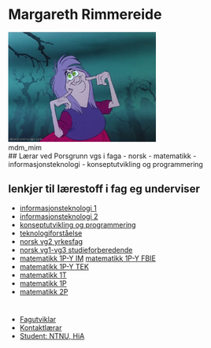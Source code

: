 # Margareth Rimmereide
<!--![mdm_mim](mdmMim.webp )-->
<img src="mdmMim.webp" style="width: 300px;">
<figcaption>mdm_mim</figcaption>
## Lærar ved Porsgrunn vgs i faga
- norsk
- matematikk
- informasjonsteknologi
- konseptutvikling og programmering


## lenkjer til lærestoff i fag eg underviser
- [informasjonsteknologi 1](#)
- [informasjonsteknologi 2](https://github.com/mimmelim/IT2_nyLaereplan/blob/main/README.md)
- [konseptutvikling og programmering](https://github.com/mimmelim/konseptutvikling_og_programmering/blob/main/README.md)
- [teknologiforståelse](#)
- [norsk vg2 yrkesfag](https://github.com/mimmelim/Norsk-IM-vg2/blob/main/README.md)
- [norsk vg1-vg3 studieforberedende](#)
- [matematikk 1P-Y IM](https://github.com/mimmelim/matematikk-IM-1PY/blob/main/README.md)
  [matematikk 1P-Y FBIE](#)
- [matematikk 1P-Y TEK](#)
- [matematikk 1T](#)
- [matematikk 1P](#)
- [matematikk 2P](#)


# 
- [Fagutviklar](https://github.com/mimmelim/fagutvikler/blob/main/README.md)
- [Kontaktlærar](#)
- [Student: NTNU, HiA](#)
